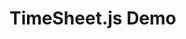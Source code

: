 <!DOCTYPE html>
<html lang="en">
<head>
  <meta charset="UTF-8">
  <meta name="viewport" content="width=device-width, initial-scale=1.0">
  <title>TimeSheet.js Demo</title>
  <script src="https://cdnjs.cloudflare.com/ajax/libs/timesheet.js/1.0.0/timesheet.min.js"></script>
  <style>
    #timesheet {
      width: 100%;
      max-width: 800px;
      margin: 0 auto;
    }
  </style>
</head>
<body>

<h1>TimeSheet.js Demo</h1>

<div id="timesheet"></div>

<script>
  // Sample data
  var data = [
    { start: '2024-04-01', end: '2024-04-04', label: 'Project A' },
    { start: '2024-04-02', end: '2024-04-05', label: 'Project B' },
    { start: '2024-04-05', end: '2024-04-07', label: 'Project C' },
    { start: '2024-04-10', end: '2024-04-15', label: 'Project D' }
    // Add more data as needed
  ];

  // Initialize TimeSheet
  var ts = new TimeSheet('timesheet', data, {
    theme: 'default',
    round: false,
    showDates: true,
    labels: {
      off: 'Off',
      on: 'On'
    }
  });

  // Draw the timesheet
  ts.draw();
</script>

</body>
</html>
